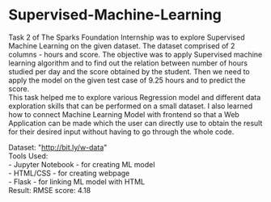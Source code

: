 # Supervised-Machine-Learning  

Task 2 of The Sparks Foundation Internship was to explore Supervised Machine Learning on the given dataset. The dataset comprised of 2 columns - hours and score. 
The objective was to apply Supervised machine learning algorithm and to find out the relation between number of hours studied per day and the score obtained by the student. 
Then we need to apply the model on the given test case of 9.25 hours and to predict the score.  
This task helped me to explore various Regression model and different data exploration skills that can be performed on a small dataset. 
I also learned how to connect Machine Learning Model with frontend so that a Web Application can be made which the user can directly use to obtain the result for 
their desired input without having to go through the whole code.  

Dataset: "http://bit.ly/w-data"  
Tools Used:   
            - Jupyter Notebook - for creating ML model  
            - HTML/CSS - for creating webpage  
            - Flask - for linking ML model with HTML  
 Result: RMSE score: 4.18  
 
